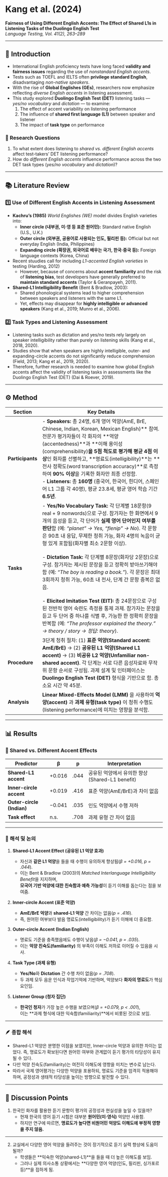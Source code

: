 # Kang et al. (2024)  
**Fairness of Using Different English Accents: The Effect of Shared L1s in Listening Tasks of the Duolingo English Test**  
*Language Testing, Vol. 41(2), 263–289*

---

## 🧭 Introduction

- International English proficiency tests have long faced **validity and fairness issues** regarding the use of *nonstandard English accents*.  
- Tests such as TOEFL and IELTS often **privilege standard English**, disadvantaging *non-native speakers*.  
- With the rise of **Global Englishes (GEs)**, researchers now emphasize reflecting *diverse English accents* in listening assessment.  
- This study explored **Duolingo English Test (DET)** listening tasks — *yes/no vocabulary* and *dictation* — to examine:  
  1. The effect of accent variability on listening performance  
  2. The influence of **shared first language (L1)** between speaker and listener  
  3. The impact of **task type** on performance  

### 🎯 Research Questions
1. To what extent does listening to *shared vs. different English accents* affect test-takers’ DET listening performance?  
2. How do *different English accents* influence performance across the two DET task types (*yes/no vocabulary* and *dictation*)?  


---

## 📚 Literature Review

### 1️⃣ Use of Different English Accents in Listening Assessment
- **Kachru’s (1985)** *World Englishes (WE)* model divides English varieties into:
  - **Inner circle (내부권, 미·영 등 표준 원어민):** Standard native English (U.S., U.K.)
  - **Outer circle (외부권, 공용어로 사용되는 인도, 필리핀 등):** Official but not everyday English (India, Philippines)
  - **Expanding circle (확장권, 외국어로 배우는 국가, 한국·중국 등):** Foreign language contexts (Korea, China)
- Recent stuudies call for including *L1-accented English varieties* in testing (Harding, 2012)
  - However, because of concerns about **accent familiarity** and the risk of **listening bias**,  test developers have generally preferred to **maintain standard accents** (Taylor & Geranpayeh, 2011). 
- **Shared-L1 Intelligibility Benefit** (Bent & Bradlow, 2003): 
  - Shared phonological systems lead to higher comprehension between speakers and listeners with the same L1.  
  - Yet, effects may disappear for **highly intelligible or advanced speakers** (Kang et al., 2019; Munro et al., 2006).  

### 2️⃣ Task Types and Listening Assessment
- Listening tasks such as dictation and yes/no tests rely largely on speaker intelligibility rather than purely on listening skills (Kang et al., 2018, 2020).
- Studies show that when speakers are highly intelligible, outer- and expanding-circle accents do not significantly reduce comprehension (Field, 2013; Kang et al., 2019, 2020).
- Therefore, further research is needed to examine how global English accents affect the validity of listening tasks in assessments like the Duolingo English Test (DET) (Dai & Roever, 2019).

---

## ⚙️ Method

| **Section** | **Key Details** |
|--------------|----------------|
| **Participants** | - **Speakers:** 총 24명, 6개 영어 억양(AmE, BrE, Chinese, Indian, Korean, Mexican English)** 참여. 전문가 평가자들이 각 화자의 **억양(accentedness)**과 **이해 용이성(comprehensibility)**을 5점 척도로 평가해 평균 4점 이상**인 화자를 선별하고, **명료도(intelligibility)**는 **전사 정확도(word transcription accuracy)**로 측정하여 **90% 이상**을 기록한 화자만 최종 선정함. <br> - **Listeners:** 총 **160명** (중국어, 한국어, 힌디어, 스페인어 L1 그룹 각 40명), 평균 23.8세, 평균 영어 학습 기간 **6.5년**. |
| **Tasks** | - **Yes/No Vocabulary Task:** 각 단계별 18문항(9 real + 9 nonwords)으로 구성. 참가자는 한 화면에서 9개의 음성을 듣고, 각 단어가 **실제 영어 단어인지 여부를 판단**함 (예: *“planet” → Yes, “flenip” → No*). 각 문항은 90초 내 응답, 무제한 청취 가능, 화자 4명의 녹음이 균형 있게 포함됨(화자별 최소 2문항 이상). <br><br> - **Dictation Task:** 각 단계별 8문장(화자당 2문장)으로 구성. 참가자는 제시된 문장을 듣고 정확히 받아쓰기해야 함 (예: *“The boy is reading a book.”*). 각 문장은 최대 3회까지 청취 가능, 60초 내 전사, 단계 간 문항 중복은 없음. <br><br> - **Elicited Imitation Test (EIT):** 총 24문장으로 구성된 전반적 영어 숙련도 측정용 통제 과제. 참가자는 문장을 듣고 두 단어 중 하나를 식별 후, 가능한 한 정확히 문장을 반복함 (예: *“The professor explained the theory.” → theory / story → 정답: theory*). |
| **Procedure** | 3단계 청취 절차: (1) **표준 억양(Standard accent: AmE/BrE)** → (2) **공유된 L1 억양(Shared L1 accent)** → (3) **비공유 L2 억양(Unfamiliar non-shared accent)**. 각 단계는 서로 다른 음성자료와 무작위 문항 순서로 구성됨. 과제 설계 및 인터페이스는 **Duolingo English Test (DET)** 형식을 기반으로 함. 총 소요 시간 약 45분. |
| **Analysis** | **Linear Mixed-Effects Model (LMM)** 을 사용하여 **억양(accent)** 과 **과제 유형(task type)** 이 청취 수행도(listening performance)에 미치는 영향을 분석함. |



---

## 📊 Results

### 🌳 Shared vs. Different Accent Effects

| Predictor | β | p | Interpretation |
|------------|---|---|----------------|
| **Shared-L1 accent** | +0.016 | .044 | 공유된 억양에서 유의한 향상 (Shared-L1 benefit) |
| **Inner-circle accent** | +0.019 | .416 | 표준 억양(AmE/BrE)과 차이 없음 |
| **Outer-circle (Indian)** | −0.041 | .035 | 인도 억양에서 수행 저하 |
| **Task effect** | n.s. | .708 | 과제 유형 간 차이 없음 |

---

### 🧩 해석 및 논의

1. **Shared-L1 Accent Effect (공유된 L1 억양 효과)**  
   - 자신과 **같은 L1 억양**을 들을 때 수행이 유의하게 향상됨(*β = +0.016, p = .044*).  
   - 이는 Bent & Bradlow (2003)의 *Matched Interlanguage Intelligibility Benefit*을 지지하며,  
     **모국어 기반 억양에 대한 친숙함과 예측 가능성**이 듣기 이해를 돕는다는 점을 보여줌.  

2. **Inner-circle Accent (표준 억양)**  
   - **AmE/BrE 억양**과 **shared-L1 억양** 간 차이는 없음(*p = .416*).  
   - 즉, 원어민 여부보다 발음 명료도(intelligibility)가 듣기 이해에 더 중요함.  

3. **Outer-circle Accent (Indian English)**  
   - 명료도 기준을 충족했음에도 수행이 낮음(*β = −0.041, p = .035*).  
   - 이는 **억양 친숙도(familiarity)** 의 부족이 이해도 저하로 이어질 수 있음을 시사.  

4. **Task Type (과제 유형)**  
   - **Yes/No**와 **Dictation** 간 수행 차이 없음(*p = .708*).  
   - 두 과제 모두 음운 인식과 작업기억에 기반하며, 억양보다 **화자의 명료도**가 핵심 요인임.  

5. **Listener Group (청자 집단)**  
   - **한국인 청자**가 가장 높은 수행을 보였으며(*β = +0.079, p < .001*),  
     이는 **과제 형식에 대한 익숙함(familiarity)**에서 비롯된 것으로 보임.  


---

### 🪶 종합 해석
- Shared-L1 억양은 분명한 이점을 보였지만, Inner-circle 억양과 유의한 차이는 없었다. 즉, 명료도가 확보된다면 원어민 여부와 관계없이 듣기 평가의 타당성이 유지될 수 있다.
- 다만 억양 친숙도(familiarity)는 여전히 이해도에 영향을 미치는 변수로 남는다.
- 따라서 국제 영어평가는 다양한 억양을 포용하되, 명료도 기준을 엄격히 적용해야 하며, 공정성과 생태적 타당성을 높이는 방향으로 발전할 수 있다.

---

## 💬 Discussion Points

1. 한국인 화자를 활용한 듣기 문항이 평가의 공정성과 현실성을 높일 수 있을까?
   - 현재 한국의 영어 듣기 시험은 대부분 **원어민(미·영식)** 억양만 사용함.  
   - 하지만 연구에 따르면, **명료도가 높다면 비원어민 억양도 이해도에 부정적 영향을 주지 않음.**  
---

2. 교실에서 다양한 영어 억양을 들려주는 것이 장기적으로 듣기 실력 향상에 도움이 될까?  
   - 학생들은 **익숙한 억양(shared-L1)**을 들을 때 더 높은 이해도를 보임.  
   - 그러나 실제 의사소통 상황에서는 **다양한 영어 억양(인도, 필리핀, 싱가포르 등)**을 접하게 됨.  

